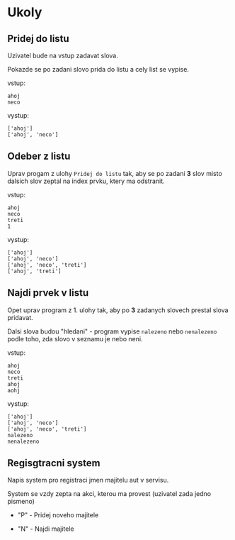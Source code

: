 # Ukoly

## Pridej do listu
Uzivatel bude na vstup zadavat slova.

Pokazde se po zadani slovo prida do listu a cely list se vypise.

vstup:
```
ahoj
neco
```
vystup:
```
['ahoj']
['ahoj', 'neco']
```


## Odeber z listu
Uprav progam z ulohy `Pridej do listu` tak, aby se po zadani **3** slov misto dalsich slov zeptal na index prvku, ktery ma odstranit.

vstup:
```
ahoj
neco
treti
1
```
vystup:
```
['ahoj']
['ahoj', 'neco']
['ahoj', 'neco', 'treti']
['ahoj', 'treti']
```


## Najdi prvek v listu
Opet uprav program z 1. ulohy tak, aby po **3** zadanych slovech prestal slova pridavat.

Dalsi slova budou "hledani" - program vypise `nalezeno` nebo `nenalezeno` podle toho, zda slovo v seznamu je nebo neni.

vstup:
```
ahoj
neco
treti
ahoj
aohj
```
vystup:
```
['ahoj']
['ahoj', 'neco']
['ahoj', 'neco', 'treti']
nalezeno
nenalezeno
```



## Regisgtracni system

Napis system pro registraci jmen majitelu aut v servisu.

System se vzdy zepta na akci, kterou ma provest (uzivatel zada jedno pismeno)
- "P" - Pridej noveho majitele

- "N" - Najdi majitele